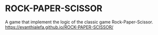 # ROCK-PAPER-SCISSOR
A game that implement the logic of the classic game Rock-Paper-Scissor.
https://evanthialefa.github.io/ROCK-PAPER-SCISSOR/
